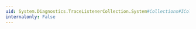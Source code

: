 ```yaml
---
uid: System.Diagnostics.TraceListenerCollection.System#Collections#ICollection#SyncRoot
internalonly: False
---
```

